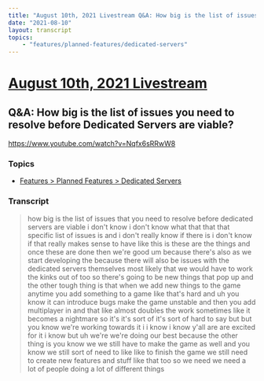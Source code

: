 ```yaml
---
title: "August 10th, 2021 Livestream Q&A: How big is the list of issues you need to resolve before Dedicated Servers are viable?"
date: "2021-08-10"
layout: transcript
topics:
    - "features/planned-features/dedicated-servers"
---
```

# [August 10th, 2021 Livestream](../2021-08-10.md)
## Q&A: How big is the list of issues you need to resolve before Dedicated Servers are viable?
https://www.youtube.com/watch?v=Nqfx6sRRwW8

### Topics
* [Features > Planned Features > Dedicated Servers](../topics/features/planned-features/dedicated-servers.md)

### Transcript

> how big is the list of issues that you need to resolve before dedicated servers are viable i don't know i don't know what that that that specific list of issues is and i don't really know if there is i don't know if that really makes sense to have like this is these are the things and once these are done then we're good um because there's also as we start developing the because there will also be issues with the dedicated servers themselves most likely that we would have to work the kinks out of too so there's going to be new things that pop up and the other tough thing is that when we add new things to the game anytime you add something to a game like that's hard and uh you know it can introduce bugs make the game unstable and then you add multiplayer in and that like almost doubles the work sometimes like it becomes a nightmare so it's it's sort of it's sort of hard to say but but you know we're working towards it i i know i know y'all are are excited for it i know but uh we're we're doing our best because the other thing is you know we we still have to make the game as well and you know we still sort of need to like like to finish the game we still need to create new features and stuff like that too so we need we need a lot of people doing a lot of different things
